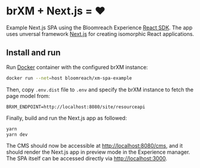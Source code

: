 # brXM + Next.js = ♥️

Example Next.js SPA using the Bloomreach Experience [React SDK](https://www.npmjs.com/package/@bloomreach/react-sdk).
The app uses unversal framework [Next.js](https://github.com/zeit/next.js) for creating isomorphic React applications.

## Install and run
Run [Docker](https://hub.docker.com/repository/docker/bloomreach/xm-spa-example) container with the configured brXM instance:
```bash
docker run --net=host bloomreach/xm-spa-example
```

Then, copy `.env.dist` file to `.env` and specify the brXM instance to fetch the page model from:
```
BRXM_ENDPOINT=http://localhost:8080/site/resourceapi
```

Finally, build and run the Next.js app as followed:

```bash
yarn
yarn dev
```

The CMS should now be accessible at <http://localhost:8080/cms>, and it should render the Next.js app in preview mode in the Experience manager.
The SPA itself can be accessed directly via <http://localhost:3000>.
